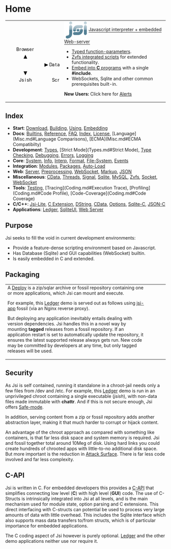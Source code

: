 Home
=====
<div id="sectmenu"></div>
<style>
.content .markdown table.mytbl td { border:0; padding:0; solid white; }
.content .markdown table.mytbl { width:auto; }

</style>

<table class="mytbl"><tr>

<td>
<!--
    *********************************
    * .---------.                   *
    * | Browser |                   *
    * '----+----'                   *
    *      ^         .------.       *
    *      |   .--- >|Database|      *
    *      v  |      '------'       *
    *  .------+.    .----+----.     *
    * |  Jsish  +   | Script  |     *
    * +---------+<--+  File   |     *
    * |  ZVFS   |   '---------'     *
    *  '-------'                    *
    *                               *
    ********************************* -->

<svg class="diagram" xmlns="http://www.w3.org/2000/svg" version="1.1" height="208" width="256" style="margin:0 auto 0 auto;"><g transform="translate(8,16 )">
<path d="M 8,0 L 8,32 " style="fill:none;"></path>
<path d="M 8,112 L 8,144 " style="fill:none;"></path>
<path d="M 48,40 L 48,88 " style="fill:none;"></path>
<path d="M 72,80 L 72,96 " style="fill:none;"></path>
<path d="M 88,0 L 88,32 " style="fill:none;"></path>
<path d="M 88,112 L 88,144 " style="fill:none;"></path>
<path d="M 120,96 L 120,144 " style="fill:none;"></path>
<path d="M 200,96 L 200,144 " style="fill:none;"></path>
<path d="M 8,0 L 88,0 " style="fill:none;"></path>
<path d="M 8,32 L 88,32 " style="fill:none;"></path>
<path d="M 136,48 L 176,48 " style="fill:none;"></path>
<path d="M 88,64 L 112,64 " style="fill:none;"></path>
<path d="M 136,80 L 176,80 " style="fill:none;"></path>
<path d="M 24,96 L 72,96 " style="fill:none;"></path>
<path d="M 120,96 L 200,96 " style="fill:none;"></path>
<path d="M 8,128 L 120,128 " style="fill:none;"></path>
<path d="M 120,144 L 200,144 " style="fill:none;"></path>
<path d="M 24,160 L 72,160 " style="fill:none;"></path>
<path d="M 136,48 C 119.2,48 120,64 120,64 " style="fill:none;"></path>
<path d="M 176,48 C 192.8,48 192,64 192,64 " style="fill:none;"></path>
<path d="M 88,64 C 71.2,64 72,80 72,80 " style="fill:none;"></path>
<path d="M 136,80 C 119.2,80 120,64 120,64 " style="fill:none;"></path>
<path d="M 176,80 C 192.8,80 192,64 192,64 " style="fill:none;"></path>
<path d="M 24,96 C 7.199999999999999,96 8,112 8,112 " style="fill:none;"></path>
<path d="M 72,96 C 88.8,96 88,112 88,112 " style="fill:none;"></path>
<path d="M 24,160 C 7.199999999999999,160 8,144 8,144 " style="fill:none;"></path>
<path d="M 72,160 C 88.8,160 88,144 88,144 " style="fill:none;"></path>
<polygon points="120,64 108,58.4 108,69.6 " style="stroke:none" transform="rotate(0,112,64 )"></polygon>
<polygon points="104,128 92,122.4 92,133.6 " style="stroke:none" transform="rotate(180,96,128 )"></polygon>
<polygon points="56,88 44,82.4 44,93.6 " style="stroke:none" transform="rotate(90,48,88 )"></polygon>
<polygon points="56,40 44,34.4 44,45.6 " style="stroke:none" transform="rotate(270,48,40 )"></polygon>
<g transform="translate(0,0)"><text text-anchor="middle" x="24" y="20">B</text><text text-anchor="middle" x="32" y="20">r</text><text text-anchor="middle" x="40" y="20">o</text><text text-anchor="middle" x="48" y="20">w</text><text text-anchor="middle" x="56" y="20">s</text><text text-anchor="middle" x="64" y="20">e</text><text text-anchor="middle" x="72" y="20">r</text><text text-anchor="middle" x="128" y="68">D</text><text text-anchor="middle" x="136" y="68">a</text><text text-anchor="middle" x="144" y="68">t</text><text text-anchor="middle" x="152" y="68">a</text><text text-anchor="middle" x="160" y="68">b</text><text text-anchor="middle" x="168" y="68">a</text><text text-anchor="middle" x="176" y="68">s</text><text text-anchor="middle" x="184" y="68">e</text><text text-anchor="middle" x="32" y="116">J</text><text text-anchor="middle" x="40" y="116">s</text><text text-anchor="middle" x="48" y="116">i</text><text text-anchor="middle" x="56" y="116">s</text><text text-anchor="middle" x="64" y="116">h</text><text text-anchor="middle" x="136" y="116">S</text><text text-anchor="middle" x="144" y="116">c</text><text text-anchor="middle" x="152" y="116">r</text><text text-anchor="middle" x="160" y="116">i</text><text text-anchor="middle" x="168" y="116">p</text><text text-anchor="middle" x="176" y="116">t</text><text text-anchor="middle" x="144" y="132">F</text><text text-anchor="middle" x="152" y="132">i</text><text text-anchor="middle" x="160" y="132">l</text><text text-anchor="middle" x="168" y="132">e</text><text text-anchor="middle" x="32" y="148">Z</text><text text-anchor="middle" x="40" y="148">V</text><text text-anchor="middle" x="48" y="148">F</text><text text-anchor="middle" x="56" y="148">S</text></g></g></svg>

</td>

<td>
<a href="https://jsish.org">
<img src="../www/site/logojsi.png" style="vertical-align:middle" class="spinimg"></a>
<span style="border-bottom:1px solid"> Javascript interpreter + embedded Web-server</span>
<ul>
<li><a href="Types.md">Typed function-parameters</a>.</li>
<li><a href="Builtins.md#Zvfs">Zvfs integrated scripts</a> for extended functionality.</li>
<li><a href="Download.md#Embedding">Embed into <b>C</b> programs</a> with a single <b>#include</b>.</li>
<li>WebSockets, Sqlite and other common prerequisites built-in.</li>
</ul>

<b>New Users:</b> Click here for <a href="https://jsish.org/fossil/jsi/alerts">Alerts</a>

</td>
</tr></table>

Index
----

- **Start**: [Download](Download.md), [Building](Download.md#Building), [Using](Download.md#Using), [Embedding](Download.md#Embedding)
- **Docs**: [Builtins](Builtins.md), [Reference](Reference.md), [FAQ](../../../wiki/FAQ), [Index](Docs.md), [License](Misc.md#License), [Language](Misc.md#Language Comparisons), [ECMA](Misc.md#ECMA Compatibilty)
- **Development**: [Types](Types.md), [Strict Mode](Types.md#Strict Mode), [Type Checking](Types.md#Checking), [Debugging](Debug.md), [Errors](Testing.md#Errors), [Logging](Logging.md)
- **Core**: [System](Builtins.md#System), [Info](Builtins.md#Info), [Interp](Interp.md), [Format](Logging.md#format), [File-System](Builtins.md#File), [Events](Builtins.md#Event)
- **Integration**: [Modules](Coding.md#Modules), [Packages](Coding.md#Packages), [Auto-Load](Coding.md#Auto-Load)
- **Web**: [Server](Web.md), [Preprocessing](Web.md), [WebSocket](Builtins.md#WebSocket), [Markup](Reference.md#Util), [JSON](Builtins.md#JSON)
- **Miscellaneous**: [CData](CData.md), [Threads](Interp.md#Thread-Interps), [Signal](Builtins.md#Signal), [Sqlite](Sqlite.md), [MySQL](MySql.md), [Zvfs](Builtins.md#Zvfs), [Socket](Builtins.md#Socket), [WebSocket](Builtins.md#WebSocket)
- **Tools**: [Testing](Testing.md), [Tracing](Coding.md#Execution Trace), [Profiling](Coding.md#Code Profile), [Code-Coverage](Coding.md#Code Coverage)
- **C/C++**: [Jsi-Lite](C-API.md#Jsi-Lite), [C Extension](CData.md), [DString](C-API.md#DString), [CData](CData.md), [Options](C-API.md#Options), [Sqlite-C](DBQuery.md), [JSON-C](C-API.md#JSON)
- **Applications**: [Ledger](Ledger.md), [SqliteUI](Download.md#Apps), [Web Server](Coding.md#Server)

Purpose
----

Jsi seeks to fill the void in current development environments:

- Provide a feature-dense scripting environment based on Javascript.
- Has Database (Sqlite) and GUI capabilities (WebSocket) builtin.
- Is easily embedded in C and extended.


Packaging
---------
<table class="mytbl"><tr>

<td>
A <a href="Deploy.md">Deploy</a> is a zip/sqlar archive or fossil
repository containing one or more applications, which Jsi can mount and execute.

For example, this <a href="https://jsish.org/App10/Ledger">Ledger</a> demo is
served out as follows
using <a href="https://jsish.org/jsi-app">jsi-app</a> fossil
(via an Nginx reverse proxy).


But deploying any application inevitably entails dealing with version dependencies.
Jsi handles this in a novel way by mounting **tagged** releases from a fossil repository.
If an application restart is set to automatically update the repository,
it ensures the latest supported release always gets run.
New code may be committed by developers at any time,
but only tagged releases will be used.

</td>
<td>
<!--
        *************************************
        *  .-----------------------------.  *
        *  |     Server running Nginx    |  *
        *  | .---------.      .-----.    |  *
        *  | |  Jsish  |<----+ Fossil|   |  *
        *  | '----+----'      '--+--'    |  *
        *  |      ^              ^       |  *
        *  '------+--------------+-------'  *
        *         |              |          *
        *         v       :      |          *
        *    .---------.  :   .--+--.       *
        *    | Browser |  :  | Fossil|      *
        *    '----+----'  :   '--+--'       *
        *       User      :  Developer      *
        *                 :                 *
        ************************************* -->

<svg class="diagram" xmlns="http://www.w3.org/2000/svg" version="1.1" height="240" width="288" style="margin:0 auto 0 auto;"><g transform="translate(8,16 )">
<path d="M 16,0 L 16,96 " style="fill:none;"/>
<path d="M 32,32 L 32,64 " style="fill:none;"/>
<path d="M 32,144 L 32,176 " style="fill:none;"/>
<path d="M 72,72 L 72,136 " style="fill:none;"/>
<path d="M 112,32 L 112,64 " style="fill:none;"/>
<path d="M 112,144 L 112,176 " style="fill:none;"/>
<path d="M 192,72 L 192,144 " style="fill:none;"/>
<path d="M 256,0 L 256,96 " style="fill:none;"/>
<path d="M 16,0 L 256,0 " style="fill:none;"/>
<path d="M 32,32 L 112,32 " style="fill:none;"/>
<path d="M 176,32 L 208,32 " style="fill:none;"/>
<path d="M 120,48 L 160,48 " style="fill:none;"/>
<path d="M 32,64 L 112,64 " style="fill:none;"/>
<path d="M 176,64 L 208,64 " style="fill:none;"/>
<path d="M 16,96 L 256,96 " style="fill:none;"/>
<path d="M 32,144 L 112,144 " style="fill:none;"/>
<path d="M 176,144 L 208,144 " style="fill:none;"/>
<path d="M 32,176 L 112,176 " style="fill:none;"/>
<path d="M 176,176 L 208,176 " style="fill:none;"/>
<path d="M 176,32 C 159.2,32 160,48 160,48 " style="fill:none;"/>
<path d="M 208,32 C 224.8,32 224,48 224,48 " style="fill:none;"/>
<path d="M 176,64 C 159.2,64 160,48 160,48 " style="fill:none;"/>
<path d="M 208,64 C 224.8,64 224,48 224,48 " style="fill:none;"/>
<path d="M 176,144 C 159.2,144 160,160 160,160 " style="fill:none;"/>
<path d="M 208,144 C 224.8,144 224,160 224,160 " style="fill:none;"/>
<path d="M 176,176 C 159.2,176 160,160 160,160 " style="fill:none;"/>
<path d="M 208,176 C 224.8,176 224,160 224,160 " style="fill:none;"/>
<polygon points="200,72 188,66.4 188,77.6 "  style="stroke:none" transform="rotate(270,192,72 )"/>
<polygon points="128,48 116,42.4 116,53.6 "  style="stroke:none" transform="rotate(180,120,48 )"/>
<polygon points="80,136 68,130.4 68,141.6 "  style="stroke:none" transform="rotate(90,72,136 )"/>
<polygon points="80,72 68,66.4 68,77.6 "  style="stroke:none" transform="rotate(270,72,72 )"/>
<g transform="translate(0,0)"><text text-anchor="middle" x="64" y="20">S</text><text text-anchor="middle" x="72" y="20">e</text><text text-anchor="middle" x="80" y="20">r</text><text text-anchor="middle" x="88" y="20">v</text><text text-anchor="middle" x="96" y="20">e</text><text text-anchor="middle" x="104" y="20">r</text><text text-anchor="middle" x="120" y="20">r</text><text text-anchor="middle" x="128" y="20">u</text><text text-anchor="middle" x="136" y="20">n</text><text text-anchor="middle" x="144" y="20">n</text><text text-anchor="middle" x="152" y="20">i</text><text text-anchor="middle" x="160" y="20">n</text><text text-anchor="middle" x="168" y="20">g</text><text text-anchor="middle" x="184" y="20">N</text><text text-anchor="middle" x="192" y="20">g</text><text text-anchor="middle" x="200" y="20">i</text><text text-anchor="middle" x="208" y="20">n</text><text text-anchor="middle" x="216" y="20">x</text><text text-anchor="middle" x="56" y="52">J</text><text text-anchor="middle" x="64" y="52">s</text><text text-anchor="middle" x="72" y="52">i</text><text text-anchor="middle" x="80" y="52">s</text><text text-anchor="middle" x="88" y="52">h</text><text text-anchor="middle" x="176" y="52">F</text><text text-anchor="middle" x="184" y="52">o</text><text text-anchor="middle" x="192" y="52">s</text><text text-anchor="middle" x="200" y="52">s</text><text text-anchor="middle" x="208" y="52">i</text><text text-anchor="middle" x="216" y="52">l</text><text text-anchor="middle" x="136" y="132">:</text><text text-anchor="middle" x="136" y="148">:</text><text text-anchor="middle" x="48" y="164">B</text><text text-anchor="middle" x="56" y="164">r</text><text text-anchor="middle" x="64" y="164">o</text><text text-anchor="middle" x="72" y="164">w</text><text text-anchor="middle" x="80" y="164">s</text><text text-anchor="middle" x="88" y="164">e</text><text text-anchor="middle" x="96" y="164">r</text><text text-anchor="middle" x="136" y="164">:</text><text text-anchor="middle" x="176" y="164">F</text><text text-anchor="middle" x="184" y="164">o</text><text text-anchor="middle" x="192" y="164">s</text><text text-anchor="middle" x="200" y="164">s</text><text text-anchor="middle" x="208" y="164">i</text><text text-anchor="middle" x="216" y="164">l</text><text text-anchor="middle" x="136" y="180">:</text><text text-anchor="middle" x="56" y="196">U</text><text text-anchor="middle" x="64" y="196">s</text><text text-anchor="middle" x="72" y="196">e</text><text text-anchor="middle" x="80" y="196">r</text><text text-anchor="middle" x="136" y="196">:</text><text text-anchor="middle" x="160" y="196">D</text><text text-anchor="middle" x="168" y="196">e</text><text text-anchor="middle" x="176" y="196">v</text><text text-anchor="middle" x="184" y="196">e</text><text text-anchor="middle" x="192" y="196">l</text><text text-anchor="middle" x="200" y="196">o</text><text text-anchor="middle" x="208" y="196">p</text><text text-anchor="middle" x="216" y="196">e</text><text text-anchor="middle" x="224" y="196">r</text><text text-anchor="middle" x="136" y="212">:</text></g></g></svg>

</td>
</tr>
</table>

Security
----
As Jsi is self contained, running it standalone in a chroot-jail needs only
a few files from /dev and /etc.   For example, this [Ledger](https://jsish.org/App01/Ledger)
demo is run in an unprivileged chroot containing a single executable (*jsish*),
with non-data files made immutable with **chattr**.
And if this is not secure enough, Jsi offers [Safe-mode](Interp.md#safe-mode).

In addition, serving content from a zip or fossil repository adds
another abstraction layer, making it that much harder to corrupt or hijack content.

An advantage of the chroot approach as compared with something like containers, is
that far less disk space and system memory is required.
Jsi and fossil together total around 10Meg of disk. Using hard links you
could create hundreds of chrooted apps with little-to-no additional disk space.
But more important is the 
reduction in [Attack Surface](https://en.wikipedia.org/wiki/Attack_surface).
There is far less code involved and far less complexity.


C-API
----
Jsi is written in C. For embedded developers this provides a [C-API](C-API.md) that simplifies
connecting low level (**C**) with high level (**GUI**) code.
The use of C-Structs is intrinsically integrated into Jsi at all levels,
and is the main mechanism used for module state, option parsing and
C extensions.
This direct
interfacing with C-structs can potential be used to process very
large amounts of data with little overhead.
This includes the Sqlite interface which also supports mass data transfers to/from structs,
which is of particular importance for embedded applications.

The C coding aspect of Jsi however is purely optional. [Ledger](Ledger.md) and the
other demo applications neither use nor require it.



